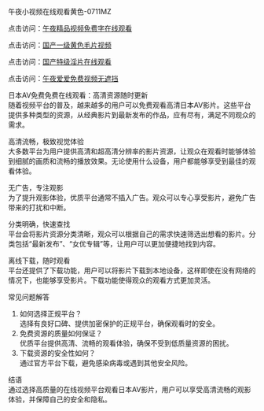 午夜小视频在线观看黄色-0711MZ  

点击访问：<a href="https://heiliaowzu4ur.pages.dev">午夜精品视频免费字在线观看</a>  

点击访问：<a href="https://heiliaoxwd5i8.pages.dev">国产一级黄色毛片视频</a>  

点击访问：<a href="https://heiliaoow5kzm.pages.dev">国产特级淫片在线观看</a>  

点击访问：<a href="https://heiliaozj3tjd.pages.dev">午夜爱爱免费视频无遮挡</a>  

日本AV免费免费在线观看：高清资源随时更新  
随着视频平台的普及，越来越多的用户可以免费观看高清日本AV影片。这些平台提供多种类型的资源，从经典影片到最新发布的作品，应有尽有，满足不同观众的需求。  

高清流畅，极致视觉体验  
大多数平台为用户提供高清和超高清分辨率的影片资源，让观众在观看时能够体验到细腻的画质和流畅的播放效果。无论使用什么设备，用户都能够享受到最佳的观看体验。  

无广告，专注观影  
为了提升观影体验，优质平台通常不插入广告。观众可以专心享受影片，避免广告带来的打扰和中断。  

分类明确，快速查找  
平台会将影片资源分类清晰，观众可以根据自己的需求快速筛选出想看的影片。分类包括“最新发布”、“女优专辑”等，让用户可以更加便捷地找到内容。  

离线下载，随时观看  
平台还提供了下载功能，用户可以将影片下载到本地设备，这样即使在没有网络的情况下，也能够享受影片。下载功能使得观众的观看方式更加灵活。  

常见问题解答  
1. 如何选择正规平台？  
选择有良好口碑、提供加密保护的正规平台，确保观看时的安全。  
2. 免费资源的质量如何保证？  
优质平台提供高清、流畅的观看体验，确保不受到低质量资源的困扰。  
3. 下载资源的安全性如何？  
通过官方平台下载，避免感染病毒或遇到其他安全风险。  

结语  
通过选择高质量的在线视频平台观看日本AV影片，用户可以享受高清流畅的观影体验，并保障自己的安全和隐私。  

<span style="display:none;">[Canonical link]( )</span>


